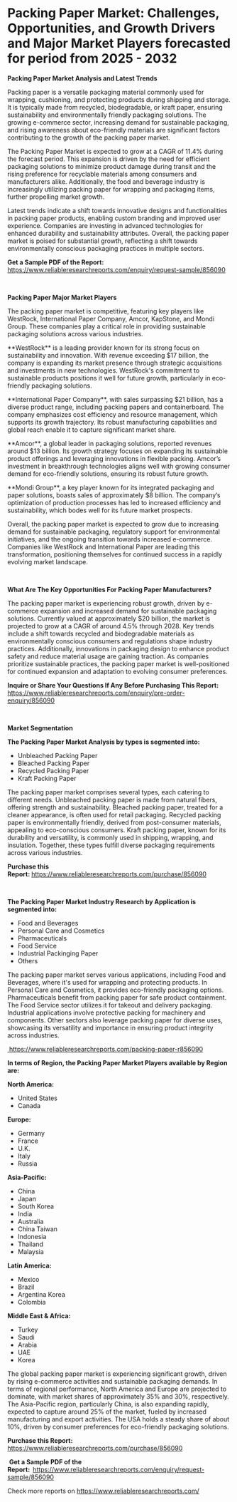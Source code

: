 <p><h1>Packing Paper Market: Challenges, Opportunities, and Growth Drivers and Major Market Players forecasted for period from 2025 - 2032</h1></p><p><strong>Packing Paper Market Analysis and Latest Trends</strong></p>
<p><p>Packing paper is a versatile packaging material commonly used for wrapping, cushioning, and protecting products during shipping and storage. It is typically made from recycled, biodegradable, or kraft paper, ensuring sustainability and environmentally friendly packaging solutions. The growing e-commerce sector, increasing demand for sustainable packaging, and rising awareness about eco-friendly materials are significant factors contributing to the growth of the packing paper market.</p><p>The Packing Paper Market is expected to grow at a CAGR of 11.4% during the forecast period. This expansion is driven by the need for efficient packaging solutions to minimize product damage during transit and the rising preference for recyclable materials among consumers and manufacturers alike. Additionally, the food and beverage industry is increasingly utilizing packing paper for wrapping and packaging items, further propelling market growth. </p><p>Latest trends indicate a shift towards innovative designs and functionalities in packing paper products, enabling custom branding and improved user experience. Companies are investing in advanced technologies for enhanced durability and sustainability attributes. Overall, the packing paper market is poised for substantial growth, reflecting a shift towards environmentally conscious packaging practices in multiple sectors.</p></p>
<p><strong>Get a Sample PDF of the Report:&nbsp;</strong> <a href="https://www.reliableresearchreports.com/enquiry/request-sample/856090?utm_campaign=2245&utm_medium=2&utm_source=Github&utm_content=ia&utm_term=31032025&utm_id=packing-paper">https://www.reliableresearchreports.com/enquiry/request-sample/856090</a></p>
<p>&nbsp;</p>
<p><strong>Packing Paper Major Market Players</strong></p>
<p><p>The packing paper market is competitive, featuring key players like WestRock, International Paper Company, Amcor, KapStone, and Mondi Group. These companies play a critical role in providing sustainable packaging solutions across various industries.</p><p>**WestRock** is a leading provider known for its strong focus on sustainability and innovation. With revenue exceeding $17 billion, the company is expanding its market presence through strategic acquisitions and investments in new technologies. WestRock's commitment to sustainable products positions it well for future growth, particularly in eco-friendly packaging solutions.</p><p>**International Paper Company**, with sales surpassing $21 billion, has a diverse product range, including packing papers and containerboard. The company emphasizes cost efficiency and resource management, which supports its growth trajectory. Its robust manufacturing capabilities and global reach enable it to capture significant market share.</p><p>**Amcor**, a global leader in packaging solutions, reported revenues around $13 billion. Its growth strategy focuses on expanding its sustainable product offerings and leveraging innovations in flexible packing. Amcor’s investment in breakthrough technologies aligns well with growing consumer demand for eco-friendly solutions, ensuring its robust future growth.</p><p>**Mondi Group**, a key player known for its integrated packaging and paper solutions, boasts sales of approximately $8 billion. The company’s optimization of production processes has led to increased efficiency and sustainability, which bodes well for its future market prospects.</p><p>Overall, the packing paper market is expected to grow due to increasing demand for sustainable packaging, regulatory support for environmental initiatives, and the ongoing transition towards increased e-commerce. Companies like WestRock and International Paper are leading this transformation, positioning themselves for continued success in a rapidly evolving market landscape.</p></p>
<p>&nbsp;</p>
<p><strong>What Are The Key Opportunities For Packing Paper Manufacturers?</strong></p>
<p><p>The packing paper market is experiencing robust growth, driven by e-commerce expansion and increased demand for sustainable packaging solutions. Currently valued at approximately $20 billion, the market is projected to grow at a CAGR of around 4.5% through 2028. Key trends include a shift towards recycled and biodegradable materials as environmentally conscious consumers and regulations shape industry practices. Additionally, innovations in packaging design to enhance product safety and reduce material usage are gaining traction. As companies prioritize sustainable practices, the packing paper market is well-positioned for continued expansion and adaptation to evolving consumer preferences.</p></p>
<p><strong>Inquire or Share Your Questions If Any Before Purchasing This Report:</strong> <a href="https://www.reliableresearchreports.com/enquiry/pre-order-enquiry/856090?utm_campaign=2245&utm_medium=2&utm_source=Github&utm_content=ia&utm_term=31032025&utm_id=packing-paper">https://www.reliableresearchreports.com/enquiry/pre-order-enquiry/856090</a></p>
<p>&nbsp;</p>
<p><strong>Market Segmentation</strong></p>
<p><strong>The Packing Paper Market Analysis by types is segmented into:</strong></p>
<p><ul><li>Unbleached Packing Paper</li><li>Bleached Packing Paper</li><li>Recycled Packing Paper</li><li>Kraft Packing Paper</li></ul></p>
<p><p>The packing paper market comprises several types, each catering to different needs. Unbleached packing paper is made from natural fibers, offering strength and sustainability. Bleached packing paper, treated for a cleaner appearance, is often used for retail packaging. Recycled packing paper is environmentally friendly, derived from post-consumer materials, appealing to eco-conscious consumers. Kraft packing paper, known for its durability and versatility, is commonly used in shipping, wrapping, and insulation. Together, these types fulfill diverse packaging requirements across various industries.</p></p>
<p><strong>Purchase this Report:&nbsp;</strong><a href="https://www.reliableresearchreports.com/purchase/856090?utm_campaign=2245&utm_medium=2&utm_source=Github&utm_content=ia&utm_term=31032025&utm_id=packing-paper">https://www.reliableresearchreports.com/purchase/856090</a></p>
<p>&nbsp;</p>
<p><strong>The Packing Paper Market Industry Research by Application is segmented into:</strong></p>
<p><ul><li>Food and Beverages</li><li>Personal Care and Cosmetics</li><li>Pharmaceuticals</li><li>Food Service</li><li>Industrial Packinging Paper</li><li>Others</li></ul></p>
<p><p>The packing paper market serves various applications, including Food and Beverages, where it's used for wrapping and protecting products. In Personal Care and Cosmetics, it provides eco-friendly packaging options. Pharmaceuticals benefit from packing paper for safe product containment. The Food Service sector utilizes it for takeout and delivery packaging. Industrial applications involve protective packing for machinery and components. Other sectors also leverage packing paper for diverse uses, showcasing its versatility and importance in ensuring product integrity across industries.</p></p>
<p><a href="https://www.reliableresearchreports.com/packing-paper-r856090?utm_campaign=2245&utm_medium=2&utm_source=Github&utm_content=ia&utm_term=31032025&utm_id=packing-paper">&nbsp;https://www.reliableresearchreports.com/packing-paper-r856090</a></p>
<p><strong>In terms of Region, the Packing Paper Market Players available by Region are:</strong></p>
<p>
    <p> <strong> North America: </strong>
        <ul>
            <li>United States</li>
            <li>Canada</li>
        </ul>
        </p> 
    <p> <strong> Europe: </strong>
        <ul>
            <li>Germany</li>
            <li>France</li>
            <li>U.K.</li>
            <li>Italy</li>
            <li>Russia</li>
        </ul>
        </p> 
    <p> <strong> Asia-Pacific: </strong>
        <ul>
            <li>China</li>
            <li>Japan</li>
            <li>South Korea</li>
            <li>India</li>
            <li>Australia</li>
            <li>China Taiwan</li>
            <li>Indonesia</li>
            <li>Thailand</li>
            <li>Malaysia</li>
        </ul>
        </p> 
    <p> <strong> Latin America: </strong>
        <ul>
            <li>Mexico</li>
            <li>Brazil</li>
            <li>Argentina Korea</li>
            <li>Colombia</li>
        </ul>
        </p> 
    <p> <strong> Middle East & Africa: </strong>
        <ul>
            <li>Turkey</li>
            <li>Saudi</li>
            <li>Arabia</li>
            <li>UAE</li>
            <li>Korea</li>
        </ul>
    </p>
    </p>
<p><p>The global packing paper market is experiencing significant growth, driven by rising e-commerce activities and sustainable packaging demands. In terms of regional performance, North America and Europe are projected to dominate, with market shares of approximately 35% and 30%, respectively. The Asia-Pacific region, particularly China, is also expanding rapidly, expected to capture around 25% of the market, fueled by increased manufacturing and export activities. The USA holds a steady share of about 10%, driven by consumer preferences for eco-friendly packaging solutions.</p></p>
<p><strong>Purchase this Report: </strong><a href="https://www.reliableresearchreports.com/purchase/856090?utm_campaign=2245&utm_medium=2&utm_source=Github&utm_content=ia&utm_term=31032025&utm_id=packing-paper">https://www.reliableresearchreports.com/purchase/856090</a></p>
<p>&nbsp;<strong>Get a Sample PDF of the Report:&nbsp;&nbsp;</strong><a href="https://www.reliableresearchreports.com/enquiry/request-sample/856090?utm_campaign=2245&utm_medium=2&utm_source=Github&utm_content=ia&utm_term=31032025&utm_id=packing-paper">https://www.reliableresearchreports.com/enquiry/request-sample/856090</a></p>
<p><strong></strong></p>
<p>Check more reports on <a href="https://www.reliableresearchreports.com/?utm_campaign=2245&utm_medium=2&utm_source=Github&utm_content=ia&utm_term=31032025&utm_id=packing-paper">https://www.reliableresearchreports.com/</a></p>